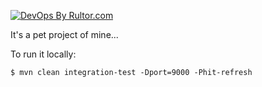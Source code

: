 [![DevOps By Rultor.com](http://www.rultor.com/b/yegor256/haters)](http://www.rultor.com/p/yegor256/haters)

It's a pet project of mine...

To run it locally:

```
$ mvn clean integration-test -Dport=9000 -Phit-refresh
```
